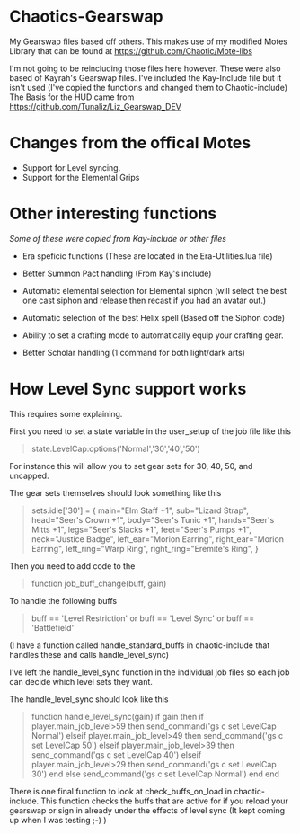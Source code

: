 # Chaotics-Gearswap
My Gearswap files based off others.
This makes use of my modified Motes Library that can be found at https://github.com/Chaotic/Mote-libs

I'm not going to be reincluding those files here however.
These were also based of Kayrah's Gearswap files.  I've included the Kay-Include file but it isn't used (I've copied the functions and changed them to Chaotic-include)
The Basis for the HUD came from https://github.com/Tunaliz/Liz_Gearswap_DEV

# Changes from the offical Motes
- Support for Level syncing.
- Support for the Elemental Grips

# Other interesting functions
 *Some of these were copied from Kay-include or other files*

- Era speficic functions (These are located in the Era-Utilities.lua file)

- Better Summon Pact handling (From Kay's include)

- Automatic elemental selection for Elemental siphon (will select the best one cast siphon 
and release then recast if you had an avatar out.)

- Automatic selection of the best Helix spell (Based off the Siphon code)

- Ability to set a crafting mode to automatically equip your crafting gear.

- Better Scholar handling (1 command for both light/dark arts)



# How Level Sync support works
This requires some explaining.

First you need to set a state variable in the user_setup of the job file like this

> state.LevelCap:options('Normal','30','40','50')

For instance this will allow you to set gear sets for 30, 40, 50, and uncapped.

The gear sets themselves should look something like this
>   sets.idle['30'] = {
>    main="Elm Staff +1",
>    sub="Lizard Strap",
>    head="Seer's Crown +1",
>    body="Seer's Tunic +1",
>    hands="Seer's Mitts +1",
>    legs="Seer's Slacks +1",
>    feet="Seer's Pumps +1",
>    neck="Justice Badge",
>    left_ear="Morion Earring",
>    right_ear="Morion Earring",
>    left_ring="Warp Ring",
>    right_ring="Eremite's Ring",
>  }

Then you need to add code to the 
> function job_buff_change(buff, gain)

To handle the following buffs 
> buff == 'Level Restriction' or buff == 'Level Sync' or buff == 'Battlefield' 

(I have a function called handle_standard_buffs in chaotic-include that handles these and calls handle_level_sync)

I've left the handle_level_sync function in the individual job files so each job can decide which level sets they want.

The handle_level_sync should look like this
> function handle_level_sync(gain)
>   if gain then
>     if player.main_job_level>59 then
>       send_command('gs c set LevelCap Normal')
>     elseif player.main_job_level>49 then
>       send_command('gs c set LevelCap 50')
>     elseif player.main_job_level>39 then
>       send_command('gs c set LevelCap 40')
>     elseif player.main_job_level>29 then
>       send_command('gs c set LevelCap 30')
>       end
>   else
>     send_command('gs c set LevelCap Normal')
>   end
> end

There is one final function to look at check_buffs_on_load in chaotic-include.  This function checks the buffs that are active for if you reload your gearswap or sign in already under the effects of level sync (It kept coming up when I was testing ;-) )